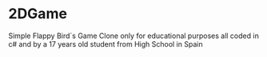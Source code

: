 # 2DGame

Simple Flappy Bird´s Game Clone only for educational purposes all coded in c# and by a 17 years old student from High School in Spain
